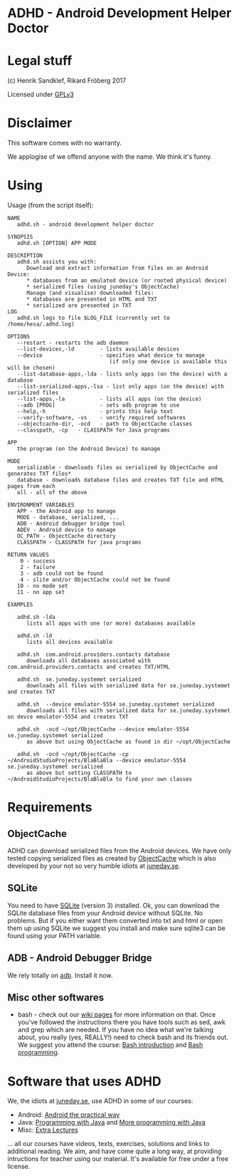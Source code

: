 # ADHD - Android Development Helper Doctor 

# Legal stuff

(c) Henrik Sandklef, Rikard Fröberg 2017

Licensed under [GPLv3](https://www.gnu.org/licenses/gpl-3.0.en.html)

# Disclaimer

This software comes with no warranty.

We applogise of we offend anyone with the name. We think it's funny.

# Using

Usage (from the script itself):
```
NAME
   adhd.sh - android development helper doctor

SYNOPSIS
   adhd.sh [OPTION] APP MODE

DESCRIPTION
   adhd.sh assists you with:
      Download and extract information from files on an Android Device:
      * databases from an emulated device (or rooted physical device)
      * serialized files (using juneday's ObjectCache)
      Manage (and visualise) downloaded files:
      * databases are presented in HTML and TXT
      * serialized are presented in TXT
LOG
   adhd.sh logs to file $LOG_FILE (currently set to /home/hesa/.adhd.log)

OPTIONS
   --restart - restarts the adb daemon
   --list-devices,-ld        - lists available devices
   --device                  - specifies what device to manage
                                (if only one device is available this will be chosen)
   --list-database-apps,-lda - lists only apps (on the device) with a database
   --list-serialized-apps,-lsa - list only apps (on the device) with serialized files
   --list-apps,-la           - lists all apps (on the device)
   --adb [PROG]              - sets adb program to use
   --help,-h                 - prints this help text
   --verify-software, -vs    - verify required softwares
   --objectcache-dir, -ocd   - path to ObjectCache classes
   --classpath, -cp   - CLASSPATH for Java programs

APP
   the program (on the Android Device) to manage

MODE
   serializable - downloads files as serialized by ObjectCache and generates TXT files*
   database - downloads database files and creates TXT file and HTML pages from each
   all - all of the above

ENVIRONMENT VARIABLES
   APP - the Android app to manage
   MODE - database, serialized, ...  
   ADB - Android debugger bridge tool
   ADEV - Android device to manage
   OC_PATH - ObjectCache directory
   CLASSPATH - CLASSPATH for java programs

RETURN VALUES
    0 - success
    2 - failure
    3 - adb could not be found
    4 - slite and/or ObjectCache could not be found
   10 - no mode set
   11 - no app set

EXAMPLES

   adhd.sh -lda 
      lists all apps with one (or more) databases available

   adhd.sh -ld 
      lists all devices available

   adhd.sh  com.android.providers.contacts database
      downloads all databases associated with com.android.providers.contacts and creates TXT/HTML

   adhd.sh  se.juneday.systemet serialized
      downloads all files with serialized data for se.juneday.systemet and creates TXT

   adhd.sh  --device emulator-5554 se.juneday.systemet serialized
      downloads all files with serialized data for se.juneday.systemet on devce emulator-5554 and creates TXT

   adhd.sh  -ocd ~/opt/ObjectCache --device emulator-5554 se.juneday.systemet serialized
      as above but using ObjectCache as found in dir ~/opt/ObjectCache

   adhd.sh  -ocd ~/opt/ObjectCache -cp ~/AndroidStudioProjects/BlaBlaBla --device emulator-5554 se.juneday.systemet serialized
      as above but setting CLASSPATH to ~/AndroidStudioProjects/BlaBlaBla to find your own classes

```

# Requirements

## ObjectCache

ADHD can download serialized files from the Android devices. We have
only tested copying serialized files as created by [ObjectCache](https://github.com/progund/java-extra-lectures/tree/master/caching) which is also developed by your not so very humble idiots at [juneday.se](http://wiki.juneday.se).

## SQLite

You need to have [SQLite](https://www.sqlite.org/) (version 3) installed. Ok, you can download the SQLite database files from your Android device without SQLite. No problems. But if you either want them converted into txt and html or open them up using SQLite we suggest you install and make sure sqlite3 can be found using your PATH variable.

## ADB - Android Debugger Bridge

We rely totally on [adb](https://developer.android.com/studio/command-line/adb.html). Install it now.

## Misc other softwares

* bash - check out our [wiki pages](http://wiki.juneday.se/mediawiki/index.php/Bash) for more information on that. Once you've followed the instructions there you have tools such as sed, awk and grep which are needed. If you have no idea what we're talking about, you really (yes, REALLY!) need to check bash and its friends out. We suggest you attend the course: [Bash introduction](http://wiki.juneday.se/mediawiki/index.php/Bash-introduction) and [Bash programming](http://wiki.juneday.se/mediawiki/index.php/Bash_Programming). 

# Software that uses ADHD

We, the idiots at [juneday.se](http://wiki.juneday.se), use ADHD in some of our courses:
* Android: [Android the practical way](http://wiki.juneday.se/mediawiki/index.php/Android_-_the_practical_way)
* Java:  [Programming with Java](http://wiki.juneday.se/mediawiki/index.php/Programming_with_Java) and [More programming with Java](http://wiki.juneday.se/mediawiki/index.php/More_programming_with_Java)
* Misc: [Extra Lectures](http://wiki.juneday.se/mediawiki/index.php/Misc:Extra_lectures)

... all our courses have videos, texts, exercises, solutions and links
to additional reading. We aim, and have come quite a long way, at
providing intructions for teacher using our material. It's available
for free under a free license.